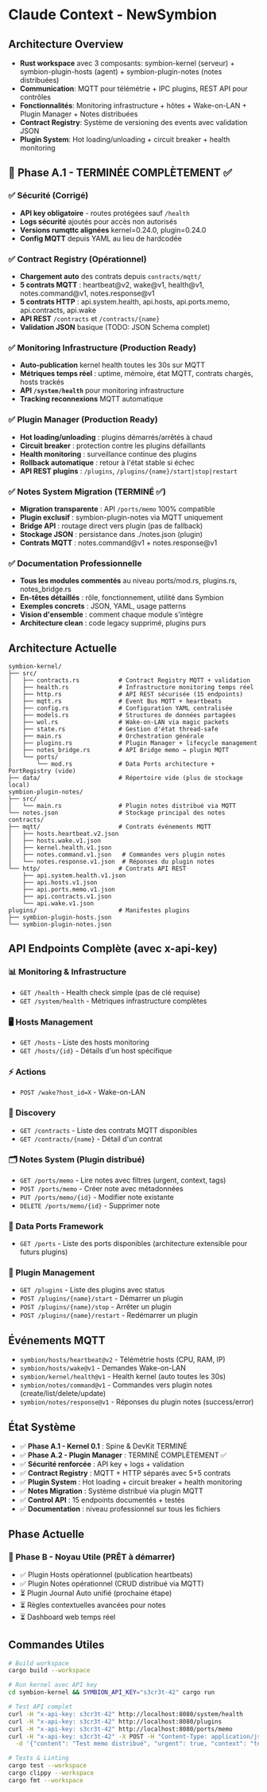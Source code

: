 # Claude Context - NewSymbion

## Architecture Overview
- **Rust workspace** avec 3 composants: symbion-kernel (serveur) + symbion-plugin-hosts (agent) + symbion-plugin-notes (notes distribuées)
- **Communication**: MQTT pour télémétrie + IPC plugins, REST API pour contrôles
- **Fonctionnalités**: Monitoring infrastructure + hôtes + Wake-on-LAN + Plugin Manager + Notes distribuées
- **Contract Registry**: Système de versioning des events avec validation JSON
- **Plugin System**: Hot loading/unloading + circuit breaker + health monitoring

## 🎉 Phase A.1 - TERMINÉE COMPLÈTEMENT ✅

### ✅ Sécurité (Corrigé)
- **API key obligatoire** - routes protégées sauf `/health` 
- **Logs sécurité** ajoutés pour accès non autorisés
- **Versions rumqttc alignées** kernel=0.24.0, plugin=0.24.0
- **Config MQTT** depuis YAML au lieu de hardcodée

### ✅ Contract Registry (Opérationnel)
- **Chargement auto** des contrats depuis `contracts/mqtt/`
- **5 contrats MQTT** : heartbeat@v2, wake@v1, health@v1, notes.command@v1, notes.response@v1
- **5 contrats HTTP** : api.system.health, api.hosts, api.ports.memo, api.contracts, api.wake
- **API REST** `/contracts` et `/contracts/{name}` 
- **Validation JSON** basique (TODO: JSON Schema complet)

### ✅ Monitoring Infrastructure (Production Ready)
- **Auto-publication** kernel health toutes les 30s sur MQTT
- **Métriques temps réel** : uptime, mémoire, état MQTT, contrats chargés, hosts trackés
- **API `/system/health`** pour monitoring infrastructure
- **Tracking reconnexions** MQTT automatique

### ✅ Plugin Manager (Production Ready) 
- **Hot loading/unloading** : plugins démarrés/arrêtés à chaud
- **Circuit breaker** : protection contre les plugins défaillants
- **Health monitoring** : surveillance continue des plugins 
- **Rollback automatique** : retour à l'état stable si échec
- **API REST plugins** : `/plugins`, `/plugins/{name}/start|stop|restart`

### ✅ Notes System Migration (TERMINÉ ✅)
- **Migration transparente** : API `/ports/memo` 100% compatible
- **Plugin exclusif** : symbion-plugin-notes via MQTT uniquement
- **Bridge API** : routage direct vers plugin (pas de fallback)
- **Stockage JSON** : persistance dans ./notes.json (plugin)
- **Contrats MQTT** : notes.command@v1 + notes.response@v1

### ✅ Documentation Professionnelle
- **Tous les modules commentés** au niveau ports/mod.rs, plugins.rs, notes_bridge.rs
- **En-têtes détaillés** : rôle, fonctionnement, utilité dans Symbion
- **Exemples concrets** : JSON, YAML, usage patterns
- **Vision d'ensemble** : comment chaque module s'intègre
- **Architecture clean** : code legacy supprimé, plugins purs

## Architecture Actuelle

```
symbion-kernel/
├── src/
│   ├── contracts.rs           # Contract Registry MQTT + validation
│   ├── health.rs              # Infrastructure monitoring temps réel
│   ├── http.rs                # API REST sécurisée (15 endpoints)
│   ├── mqtt.rs                # Event Bus MQTT + heartbeats
│   ├── config.rs              # Configuration YAML centralisée
│   ├── models.rs              # Structures de données partagées
│   ├── wol.rs                 # Wake-on-LAN via magic packets
│   ├── state.rs               # Gestion d'état thread-safe
│   ├── main.rs                # Orchestration générale
│   ├── plugins.rs             # Plugin Manager + lifecycle management
│   ├── notes_bridge.rs        # API Bridge memo → plugin MQTT
│   └── ports/
│       └── mod.rs             # Data Ports architecture + PortRegistry (vide)
├── data/                      # Répertoire vide (plus de stockage local)
symbion-plugin-notes/
├── src/
│   └── main.rs                # Plugin notes distribué via MQTT
└── notes.json                 # Stockage principal des notes
contracts/
├── mqtt/                      # Contrats événements MQTT
│   ├── hosts.heartbeat.v2.json
│   ├── hosts.wake.v1.json
│   ├── kernel.health.v1.json
│   ├── notes.command.v1.json   # Commandes vers plugin notes
│   └── notes.response.v1.json  # Réponses du plugin notes
└── http/                      # Contrats API REST
    ├── api.system.health.v1.json
    ├── api.hosts.v1.json
    ├── api.ports.memo.v1.json
    ├── api.contracts.v1.json
    └── api.wake.v1.json
plugins/                       # Manifestes plugins
├── symbion-plugin-hosts.json
└── symbion-plugin-notes.json
```

## API Endpoints Complète (avec x-api-key)

### 📊 Monitoring & Infrastructure
- `GET /health` - Health check simple (pas de clé requise)
- `GET /system/health` - Métriques infrastructure complètes

### 🖥️ Hosts Management  
- `GET /hosts` - Liste des hosts monitoring
- `GET /hosts/{id}` - Détails d'un host spécifique

### ⚡ Actions
- `POST /wake?host_id=X` - Wake-on-LAN

### 📜 Discovery
- `GET /contracts` - Liste des contrats MQTT disponibles
- `GET /contracts/{name}` - Détail d'un contrat

### 🗂️ Notes System (Plugin distribué)
- `GET /ports/memo` - Lire notes avec filtres (urgent, context, tags)
- `POST /ports/memo` - Créer note avec métadonnées
- `PUT /ports/memo/{id}` - Modifier note existante
- `DELETE /ports/memo/{id}` - Supprimer note

### 🔧 Data Ports Framework
- `GET /ports` - Liste des ports disponibles (architecture extensible pour futurs plugins)

### 🔌 Plugin Management
- `GET /plugins` - Liste des plugins avec status
- `POST /plugins/{name}/start` - Démarrer un plugin
- `POST /plugins/{name}/stop` - Arrêter un plugin
- `POST /plugins/{name}/restart` - Redémarrer un plugin

## Événements MQTT

- `symbion/hosts/heartbeat@v2` - Télémétrie hosts (CPU, RAM, IP)
- `symbion/hosts/wake@v1` - Demandes Wake-on-LAN  
- `symbion/kernel/health@v1` - Health kernel (auto toutes les 30s)
- `symbion/notes/command@v1` - Commandes vers plugin notes (create/list/delete/update)
- `symbion/notes/response@v1` - Réponses du plugin notes (success/error)

## État Système

- ✅ **Phase A.1 - Kernel 0.1** : Spine & DevKit TERMINÉ
- ✅ **Phase A.2 - Plugin Manager** : TERMINÉ COMPLÈTEMENT ✅
- ✅ **Sécurité renforcée** : API key + logs + validation
- ✅ **Contract Registry** : MQTT + HTTP séparés avec 5+5 contrats
- ✅ **Plugin System** : Hot loading + circuit breaker + health monitoring
- ✅ **Notes Migration** : Système distribué via plugin MQTT
- ✅ **Control API** : 15 endpoints documentés + testés
- ✅ **Documentation** : niveau professionnel sur tous les fichiers

## Phase Actuelle

### 🎯 Phase B - Noyau Utile (PRÊT à démarrer)
- ✅ Plugin Hosts opérationnel (publication heartbeats)
- ✅ Plugin Notes opérationnel (CRUD distribué via MQTT)
- ⏳ Plugin Journal Auto unifié (prochaine étape)
- ⏳ Règles contextuelles avancées pour notes
- ⏳ Dashboard web temps réel

## Commandes Utiles
```bash
# Build workspace
cargo build --workspace

# Run kernel avec API key
cd symbion-kernel && SYMBION_API_KEY="s3cr3t-42" cargo run

# Test API complet
curl -H "x-api-key: s3cr3t-42" http://localhost:8080/system/health
curl -H "x-api-key: s3cr3t-42" http://localhost:8080/plugins
curl -H "x-api-key: s3cr3t-42" http://localhost:8080/ports/memo
curl -H "x-api-key: s3cr3t-42" -X POST -H "Content-Type: application/json" \
  -d '{"content": "Test memo distribué", "urgent": true, "context": "test"}' http://localhost:8080/ports/memo

# Tests & Linting
cargo test --workspace
cargo clippy --workspace  
cargo fmt --workspace
```